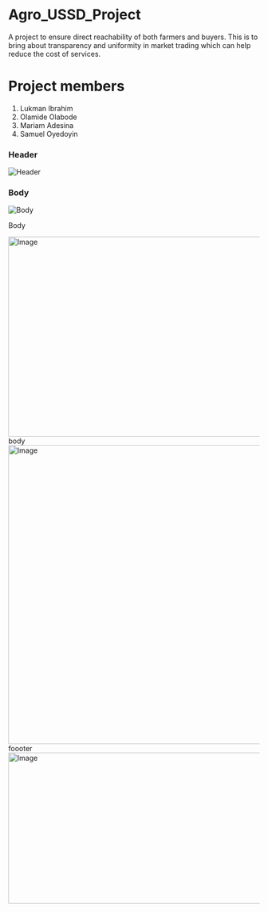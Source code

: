 # Agro_USSD_Project
A project to ensure direct reachability of both farmers and buyers. This is to bring about transparency and uniformity in market trading which can help reduce the cost of services.


# Project members

1. Lukman Ibrahim
2. Olamide Olabode
3. Mariam Adesina
4. Samuel Oyedoyin

### Header

![Header](<https://github.com/user-attachments/assets/ad95fa4c-4831-4f08-a826-9403cbed08a3>)

### Body
![Body](<https://github.com/user-attachments/assets/03179ff4-0b21-495b-93e0-ff4e9ae136f4>)

Body

<img width="1920" height="400" alt="Image" src="https://github.com/user-attachments/assets/8473d3ce-1366-42b0-b2f0-56f023e8f7dc" />
body

<img width="1919" height="598" alt="Image" src="https://github.com/user-attachments/assets/36a4febc-a168-45d0-a87a-5b4c9a848728" />
foooter

<img width="1902" height="302" alt="Image" src="https://github.com/user-attachments/assets/9f3a0ace-37b3-4851-8ba9-9cda6a76ca62" />